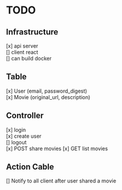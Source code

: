# TODO

## Infrastructure
[x] api server\
[] client react\
[] can build docker

## Table

[x] User (email, password_digest)\
[x] Movie (original_url, description)

## Controller
[x] login\
[x] create user\
[] logout\
[x] POST share movies
[x] GET list movies

## Action Cable
[] Notify to all client after user shared a movie